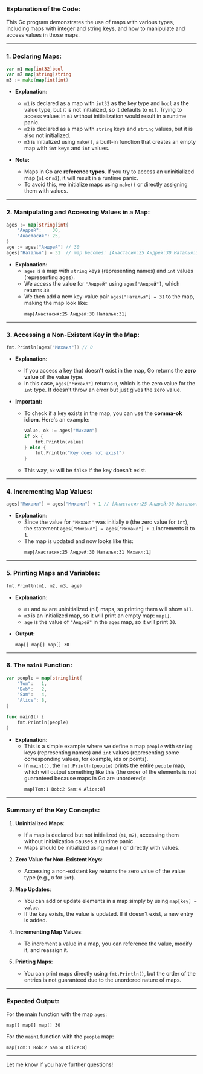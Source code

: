 ### **Explanation of the Code:**

This Go program demonstrates the use of maps with various types, including maps with integer and string keys, and how to manipulate and access values in those maps.

---

### **1. Declaring Maps:**
```go
var m1 map[int32]bool
var m2 map[string]string
m3 := make(map[int]int)
```

- **Explanation:**
  - `m1` is declared as a map with `int32` as the key type and `bool` as the value type, but it is not initialized, so it defaults to `nil`. Trying to access values in `m1` without initialization would result in a runtime panic.
  - `m2` is declared as a map with `string` keys and `string` values, but it is also not initialized.
  - `m3` is initialized using `make()`, a built-in function that creates an empty map with `int` keys and `int` values.
  
- **Note:**
  - Maps in Go are **reference types**. If you try to access an uninitialized map (`m1` or `m2`), it will result in a runtime panic.
  - To avoid this, we initialize maps using `make()` or directly assigning them with values.

---

### **2. Manipulating and Accessing Values in a Map:**
```go
ages := map[string]int{
    "Андрей":    30,
    "Анастасия": 25,
}
age := ages["Андрей"] // 30
ages["Наталья"] = 31  // map becomes: [Анастасия:25 Андрей:30 Наталья:31]
```

- **Explanation:**
  - `ages` is a map with `string` keys (representing names) and `int` values (representing ages).
  - We access the value for `"Андрей"` using `ages["Андрей"]`, which returns `30`.
  - We then add a new key-value pair `ages["Наталья"] = 31` to the map, making the map look like:
    ```
    map[Анастасия:25 Андрей:30 Наталья:31]
    ```
  
---

### **3. Accessing a Non-Existent Key in the Map:**
```go
fmt.Println(ages["Михаил"]) // 0
```

- **Explanation:**
  - If you access a key that doesn't exist in the map, Go returns the **zero value** of the value type.
  - In this case, `ages["Михаил"]` returns `0`, which is the zero value for the `int` type. It doesn't throw an error but just gives the zero value.
  
- **Important:**
  - To check if a key exists in the map, you can use the **comma-ok idiom**. Here's an example:
    ```go
    value, ok := ages["Михаил"]
    if ok {
        fmt.Println(value)
    } else {
        fmt.Println("Key does not exist")
    }
    ```
  - This way, `ok` will be `false` if the key doesn't exist.

---

### **4. Incrementing Map Values:**
```go
ages["Михаил"] = ages["Михаил"] + 1 // [Анастасия:25 Андрей:30 Наталья:31 Михаил:1]
```

- **Explanation:**
  - Since the value for `"Михаил"` was initially `0` (the zero value for `int`), the statement `ages["Михаил"] = ages["Михаил"] + 1` increments it to `1`.
  - The map is updated and now looks like this:
    ```
    map[Анастасия:25 Андрей:30 Наталья:31 Михаил:1]
    ```

---

### **5. Printing Maps and Variables:**
```go
fmt.Println(m1, m2, m3, age)
```

- **Explanation:**
  - `m1` and `m2` are uninitialized (nil) maps, so printing them will show `nil`.
  - `m3` is an initialized map, so it will print an empty map: `map[]`.
  - `age` is the value of `"Андрей"` in the `ages` map, so it will print `30`.

- **Output:**
  ```
  map[] map[] map[] 30
  ```

---

### **6. The `main1` Function:**
```go
var people = map[string]int{
    "Tom":   1,
    "Bob":   2,
    "Sam":   4,
    "Alice": 8,
}

func main1() {
    fmt.Println(people)
}
```

- **Explanation:**
  - This is a simple example where we define a map `people` with `string` keys (representing names) and `int` values (representing some corresponding values, for example, ids or points).
  - In `main1()`, the `fmt.Println(people)` prints the entire `people` map, which will output something like this (the order of the elements is not guaranteed because maps in Go are unordered):
    ```
    map[Tom:1 Bob:2 Sam:4 Alice:8]
    ```

---

### **Summary of the Key Concepts:**

1. **Uninitialized Maps**:
   - If a map is declared but not initialized (`m1`, `m2`), accessing them without initialization causes a runtime panic.
   - Maps should be initialized using `make()` or directly with values.

2. **Zero Value for Non-Existent Keys**:
   - Accessing a non-existent key returns the zero value of the value type (e.g., `0` for `int`).

3. **Map Updates**:
   - You can add or update elements in a map simply by using `map[key] = value`.
   - If the key exists, the value is updated. If it doesn't exist, a new entry is added.

4. **Incrementing Map Values**:
   - To increment a value in a map, you can reference the value, modify it, and reassign it.

5. **Printing Maps**:
   - You can print maps directly using `fmt.Println()`, but the order of the entries is not guaranteed due to the unordered nature of maps.

---

### **Expected Output:**

For the main function with the map `ages`:
```
map[] map[] map[] 30
```

For the `main1` function with the `people` map:
```
map[Tom:1 Bob:2 Sam:4 Alice:8]
```

---

Let me know if you have further questions!